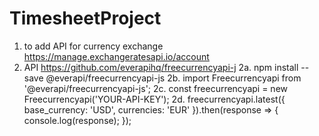 # TimesheetProject

1. to add API for currency exchange https://manage.exchangeratesapi.io/account
2. API https://github.com/everapihq/freecurrencyapi-j
  2a. npm install --save @everapi/freecurrencyapi-js
  2b. import Freecurrencyapi from '@everapi/freecurrencyapi-js';
  2c. const freecurrencyapi = new Freecurrencyapi('YOUR-API-KEY');
  2d. freecurrencyapi.latest({
        base_currency: 'USD',
        currencies: 'EUR'
    }).then(response => {
        console.log(response);
    });


